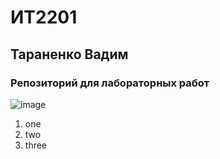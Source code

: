 # ИТ2201
## Тараненко Вадим
### Репозиторий для лабораторных работ
![image](https://avatars.mds.yandex.net/i?id=e59adda5002f72d6ec38dd28f6e223c6_l-5252083-images-thumbs&n=13)
1. one
2. two
3. three